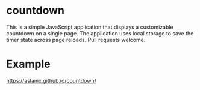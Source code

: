 # countdown

This is a simple JavaScript application that displays a customizable countdown
on a single page. The application uses local storage to save the timer state across page
reloads. Pull requests welcome.

# Example

https://aslanix.github.io/countdown/


